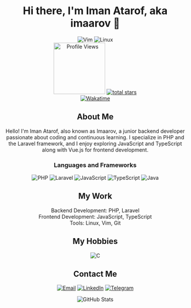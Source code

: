 <h1 align="center">Hi there, I'm Iman Atarof, aka imaarov 👋</h1>

<p align="center">
    <img src="https://img.shields.io/badge/Editor-Vim-019733?style=for-the-badge&logo=vim&logoColor=white" alt="Vim" />
    <img src="https://img.shields.io/badge/OS-Linux-FCC624?style=for-the-badge&logo=linux&logoColor=black" alt="Linux" />
    <br/>
<!-- Profile Views Badge -->
<img src="https://komarev.com/ghpvc/?username=imaarov&color=55960c&style=for-the-badge&label=Profile%20Views" alt="Profile Views" width="140px" />

<a href="https://github.com/imaarov?tab=repositories&sort=stargazers">
    <img alt="total stars" title="Total stars on GitHub" src="https://custom-icon-badges.demolab.com/github/stars/imaarov?color=55960c&style=for-the-badge&labelColor=488206&logo=star"/>
</a>
<br/>
<a href="https://wakatime.com/608c2640-2da4-4ae7-819b-21c17a5b9242">
    <img src="https://wakatime.com/badge/user/608c2640-2da4-4ae7-819b-21c17a5b9242.svg" alt="Wakatime" />
</a>
</p>

<h2 align="center">About Me</h2>

<p align="center">Hello! I'm Iman Atarof, also known as Imaarov, a junior backend developer passionate about coding and continuous learning. I specialize in PHP and the Laravel framework, and I enjoy exploring JavaScript and TypeScript along with Vue.js for frontend development.</p>

<h3 align="center">Languages and Frameworks</h3>

<p align="center">
    <img src="https://img.shields.io/badge/PHP-777BB4?style=for-the-badge&logo=php&logoColor=white" alt="PHP" />
    <img src="https://img.shields.io/badge/Laravel-FF2D20?style=for-the-badge&logo=laravel&logoColor=white" alt="Laravel" />
    <img src="https://img.shields.io/badge/JavaScript-F7DF1E?style=for-the-badge&logo=javascript&logoColor=black" alt="JavaScript" />
    <img src="https://img.shields.io/badge/TypeScript-3178C6?style=for-the-badge&logo=typescript&logoColor=white" alt="TypeScript" />
    <img src="https://img.shields.io/badge/Java-007396?style=for-the-badge&logo=java&logoColor=white" alt="Java" />
</p>

<h2 align="center">My Work</h2>

<p align="center">
    Backend Development: PHP, Laravel<br>
    Frontend Development: JavaScript, TypeScript<br>
    Tools: Linux, Vim, Git
</p>

<h2 align="center">My Hobbies</h2>

<p align="center">
   <img src="https://img.shields.io/badge/C-A8B9CC?style=for-the-badge&logo=c&logoColor=white" alt="C" />

</p>


<h2 align="center">Contact Me</h2>

<p align="center">
    <a href="mailto:info@imaarov.ir"><img src="https://img.shields.io/badge/Email-D14836?style=for-the-badge&logo=gmail&logoColor=white" alt="Email" /></a>
    <a href="https://www.linkedin.com/in/imaarov-"><img src="https://img.shields.io/badge/LinkedIn-0077B5?style=for-the-badge&logo=linkedin&logoColor=white" alt="LinkedIn" /></a>
    <a href="https://t.me/imaarov"><img src="https://img.shields.io/badge/Telegram-2CA5E0?style=for-the-badge&logo=telegram&logoColor=white" alt="Telegram" /></a>
</p>

<p align="center">
    <img src="https://github-readme-stats.vercel.app/api?username=imaarov&show_icons=true&theme=radical" alt="GitHub Stats" />
</p>
